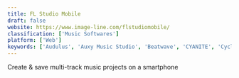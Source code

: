 ```yaml
---
title: FL Studio Mobile
draft: false 
website: https://www.image-line.com/flstudiomobile/
classification: ['Music Softwares']
platform: ['Web']
keywords: ['Audulus', 'Auxy Music Studio', 'Beatwave', 'CYANITE', 'Cycle', 'Encore Beat', 'Groove Mixer', 'JAM - Shake your sound', 'Jambl', 'Keezy Drummer', 'Magenta Studio', 'Medly', 'Melody ML', 'Pacemaker', 'ReverbNation Discover', 'Sononym', 'keezy']
---
```

Create & save multi-track music projects on a smartphone